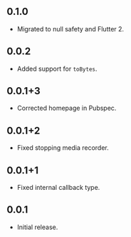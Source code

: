 ## 0.1.0

* Migrated to null safety and Flutter 2.

## 0.0.2

* Added support for `toBytes`.

## 0.0.1+3

* Corrected homepage in Pubspec.

## 0.0.1+2

* Fixed stopping media recorder.

## 0.0.1+1

* Fixed internal callback type.

## 0.0.1

* Initial release.
